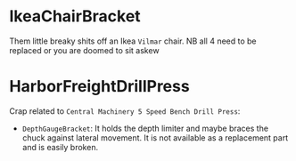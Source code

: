 
# IkeaChairBracket

Them little breaky shits off an Ikea `Vilmar` chair. NB all 4 need to be replaced or you are doomed to sit askew

# HarborFreightDrillPress

Crap related to `Central Machinery 5 Speed Bench Drill Press`:
- `DepthGaugeBracket`: It holds the depth limiter and maybe braces the chuck against lateral movement. It is not available as a replacement part and is easily broken.
